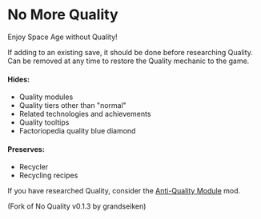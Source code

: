 # No More Quality

Enjoy Space Age without Quality!  

If adding to an existing save, it should be done before researching Quality.  
Can be removed at any time to restore the Quality mechanic to the game.  

#### Hides:

* Quality modules
* Quality tiers other than "normal"
* Related technologies and achievements
* Quality tooltips
* Factoriopedia quality blue diamond

#### Preserves:

* Recycler
* Recycling recipes

&NewLine;
&NewLine;

If you have researched Quality, consider the [Anti-Quality Module](https://mods.factorio.com/mod/anti-quality-module) mod.  

(Fork of No Quality v0.1.3 by grandseiken)
